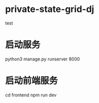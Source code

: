 # private-state-grid-dj
test

# 启动服务
python3 manage.py runserver 8000

# 启动前端服务
cd frontend
npm run dev